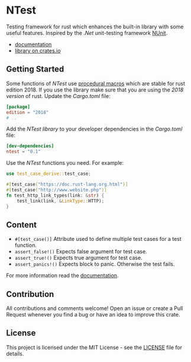 # NTest

Testing framework for rust which enhances the built-in library with some useful features. Inspired by the *.Net* unit-testing framework 
[NUnit](https://github.com/nunit/nunit). 

- [documentation](https://docs.rs/ntest/)
- [library on crates.io](https://crates.io/crates/ntest)

## Getting Started
Some functions of *NTest* use [procedural macros](https://doc.rust-lang.org/reference/procedural-macros.html) which are stable for rust edition 2018. 
If you use the library make sure that you are using the *2018 version* of rust. Update the *Cargo.toml* file:

```toml
[package]
edition = "2018"
# ..
```

Add the *NTest library* to your developer dependencies in the *Cargo.toml* file:

```toml
[dev-dependencies]
ntest = "0.1"
```

Use the *NTest* functions you need. For example:

```rust
use test_case_derive::test_case;

#[test_case("https://doc.rust-lang.org.html")]
#[test_case("http://www.website.php")]
fn test_http_link_types(link: &str) {
    test_link(link, &LinkType::HTTP);
}
```

## Content

- `#[test_case()]` Attribute used to define multiple test cases for a test function.
- `assert_false!()` Expects false argument for test case.
- `assert_true!()` Expects true argument for test case.
- `assert_panics!()` Expects block to panic. Otherwise the test fails.

For more information read the [documentation](https://docs.rs/ntest/).

## Contribution
All contributions and comments welcome! Open an issue or create a Pull Request whenever you find a bug or have an idea to improve this crate.

## License
This project is licensed under the MIT License - see the [LICENSE](LICENSE) file for details.